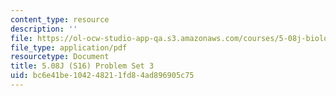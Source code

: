 ```yaml
---
content_type: resource
description: ''
file: https://ol-ocw-studio-app-qa.s3.amazonaws.com/courses/5-08j-biological-chemistry-ii-spring-2016/bc6e41be104248211fd84ad896905c75_MIT5_08jS16ps3.pdf
file_type: application/pdf
resourcetype: Document
title: 5.08J (S16) Problem Set 3
uid: bc6e41be-1042-4821-1fd8-4ad896905c75
---
```

